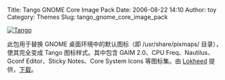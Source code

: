 Title: Tango GNOME Core Image Pack
Date: 2006-08-22 14:10
Author: toy
Category: Themes
Slug: tango_gnome_core_image_pack

[![Tango](http://i.linuxtoy.org/i/Tango_GNOME_Core_Image_Pack_by_Lokheed_s.png)](http://i.linuxtoy.org/i/Tango_GNOME_Core_Image_Pack_by_Lokheed.png)

此包用于替换 GNOME 桌面环境中的默认图标（即 /usr/share/pixmaps/
目录），使其完全变成 Tango 图标样式。其中包含 GAIM 2.0、CPU
Freq、Nautilus、Gconf Editor、Sticky Notes、Core System Icons
等图标集。由 [Lokheed](http://lokheed.deviantart.com)
提供，[下载](http://www.deviantart.com/download/38422263/)。
